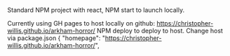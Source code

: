 Standard NPM project with react, NPM start to launch locally.

Currently using GH pages to host locally on github: https://christopher-willis.github.io/arkham-horror/
NPM deploy to deploy to host.
Change host via package.json { "homepage": "https://christopher-willis.github.io/arkham-horror/",

